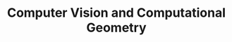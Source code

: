 ---
title: Computer Vision and Computational Geometry
order: 2
img: /assets/img/cv.jpg
publications:
  - date: 2015-02-19
    title: "Structure From Motion using Factor Graphs"
    authors: "Nitin J. Sanket"
    links:
          page: //ieeexplore.ieee.org/abstract/document/7043555/
          code: //ieeexplore.ieee.org/abstract/document/7043555/

  - date: 2015-02-18
    title: "Object Reconstruction and 6DOF object pose estimation using ICP"
    authors: "Nitin J. Sanket"
    links:
          page: //ieeexplore.ieee.org/abstract/document/7043555/
          code: //ieeexplore.ieee.org/abstract/document/7043555/

  - date: 2014-03-17
    title: "Face Replacement"
    authors: "Nitin J. Sanket, Adarsh Vakkaleri Sateesh"
    links:
        page: //ieeexplore.ieee.org/abstract/document/7043555/
        code: //ieeexplore.ieee.org/abstract/document/7043555/

  - date: 2014-03-16
    title: "Face Morphing"
    authors: "Vidur Bhatnagar, Nitin J. Sanket, Sarath Kumar Barathi"
    links:
        page: //ieeexplore.ieee.org/abstract/document/7043555/
        code: //ieeexplore.ieee.org/abstract/document/7043555/

  - date: 2014-03-15
    title: "Automatic Panorama Stitching"
    authors: "Nitin J. Sanket"
    links:
        page: //ieeexplore.ieee.org/abstract/document/7043555/
        code: //ieeexplore.ieee.org/abstract/document/7043555/

---